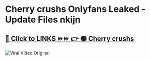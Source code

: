 
 # Cherry crushs Onlyfans Leaked - Update Files nkijn

## <h2><a href="https://clipsfans.com/Cherry_crushs&ref=git">🔗 Click to LINKS ⏩⏩ 👉 🟢 Cherry crushs </a></h2>

<a href="https://clipsfans.com/Cherry_crushs&ref=git" rel="nofollow" data-target="animated-image.originalLink"><img src="https://i.ibb.co.com/xMMVF88/686577567.gif" alt="Viral Video Original" style="max-width: 100%; display: inline-block;" data-target="animated-image.originalImage"></a>

